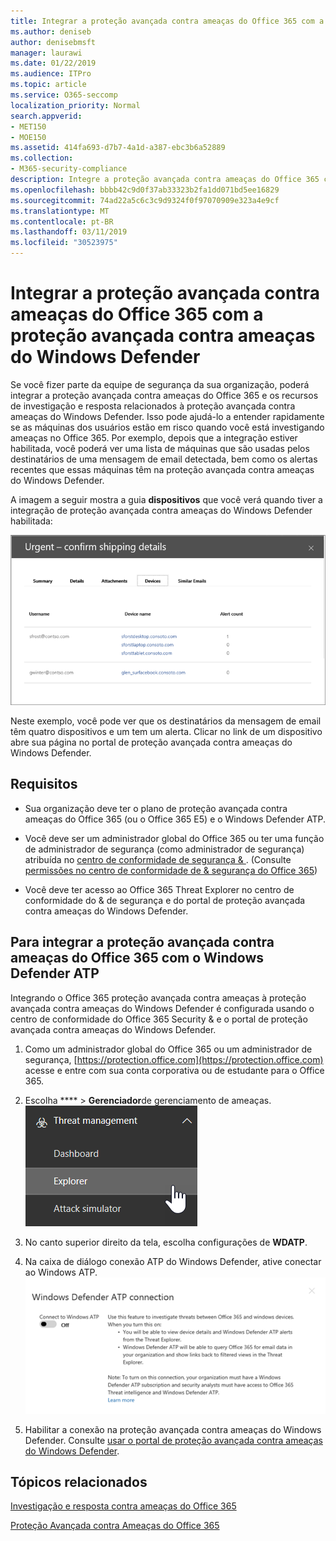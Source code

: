 ```yaml
---
title: Integrar a proteção avançada contra ameaças do Office 365 com a proteção avançada contra ameaças do Windows Defender
ms.author: deniseb
author: denisebmsft
manager: laurawi
ms.date: 01/22/2019
ms.audience: ITPro
ms.topic: article
ms.service: O365-seccomp
localization_priority: Normal
search.appverid:
- MET150
- MOE150
ms.assetid: 414fa693-d7b7-4a1d-a387-ebc3b6a52889
ms.collection:
- M365-security-compliance
description: Integre a proteção avançada contra ameaças do Office 365 com a proteção avançada contra ameaças do Windows Defender para ver informações mais detalhadas sobre o gerenciamento de ameaças.
ms.openlocfilehash: bbbb42c9d0f37ab33323b2fa1dd071bd5ee16829
ms.sourcegitcommit: 74ad22a5c6c3c9d9324f0f97070909e323a4e9cf
ms.translationtype: MT
ms.contentlocale: pt-BR
ms.lasthandoff: 03/11/2019
ms.locfileid: "30523975"
---
```

# <a name="integrate-office-365-advanced-threat-protection-with-windows-defender-advanced-threat-protection"></a>Integrar a proteção avançada contra ameaças do Office 365 com a proteção avançada contra ameaças do Windows Defender

Se você fizer parte da equipe de segurança da sua organização, poderá integrar a proteção avançada contra ameaças do Office 365 e os recursos de investigação e resposta relacionados à proteção avançada contra ameaças do Windows Defender. Isso pode ajudá-lo a entender rapidamente se as máquinas dos usuários estão em risco quando você está investigando ameaças no Office 365. Por exemplo, depois que a integração estiver habilitada, você poderá ver uma lista de máquinas que são usadas pelos destinatários de uma mensagem de email detectada, bem como os alertas recentes que essas máquinas têm na proteção avançada contra ameaças do Windows Defender.
  
A imagem a seguir mostra a guia **dispositivos** que você verá quando tiver a integração de proteção avançada contra ameaças do Windows Defender habilitada: 
  
![Quando o Windows Defender ATP estiver habilitado, você poderá ver uma lista de computadores com alertas.](media/fec928ea-8f0c-44d7-80b9-a2e0a8cd4e89.PNG)
  
Neste exemplo, você pode ver que os destinatários da mensagem de email têm quatro dispositivos e um tem um alerta. Clicar no link de um dispositivo abre sua página no portal de proteção avançada contra ameaças do Windows Defender.
  
## <a name="requirements"></a>Requisitos

- Sua organização deve ter o plano de proteção avançada contra ameaças do Office 365 (ou o Office 365 E5) e o Windows Defender ATP.
    
- Você deve ser um administrador global do Office 365 ou ter uma função de administrador de segurança (como administrador de segurança) atribuída no [centro de conformidade de segurança &amp; ](https://protection.office.com). (Consulte [permissões no centro de conformidade de &amp; segurança do Office 365](permissions-in-the-security-and-compliance-center.md))
    
- Você deve ter acesso ao Office 365 Threat Explorer no centro de conformidade do & de segurança e do portal de proteção avançada contra ameaças do Windows Defender.
    
## <a name="to-integrate-office-365-advanced-threat-protection-with-windows-defender-atp"></a>Para integrar a proteção avançada contra ameaças do Office 365 com o Windows Defender ATP

Integrando o Office 365 proteção avançada contra ameaças à proteção avançada contra ameaças do Windows Defender é configurada usando o centro de conformidade do Office 365 Security & e o portal de proteção avançada contra ameaças do Windows Defender.
  
1. Como um administrador global do Office 365 ou um administrador de segurança, [https://protection.office.com](https://protection.office.com) acesse e entre com sua conta corporativa ou de estudante para o Office 365. 
    
2. Escolha **** \> **Gerenciador**de gerenciamento de ameaças.<br>![Gerenciador no menu de gerenciamento de ameaças](media/ThreatMgmt-Explorer-nav.png)<br>
    
3. No canto superior direito da tela, escolha configurações de **WDATP**.
    
4. Na caixa de diálogo conexão ATP do Windows Defender, ative conectar ao Windows ATP.<br>![Conexão ATP do Windows Defender](media/Explorer-WDATPConnection-dialog.png)<br>
    
5. Habilitar a conexão na proteção avançada contra ameaças do Windows Defender. Consulte [usar o portal de proteção avançada contra ameaças do Windows Defender](https://go.microsoft.com/fwlink/?linkid=859690).

  
## <a name="related-topics"></a>Tópicos relacionados

[Investigação e resposta contra ameaças do Office 365](office-365-ti.md)
  
[Proteção Avançada contra Ameaças do Office 365](office-365-atp.md)
  

